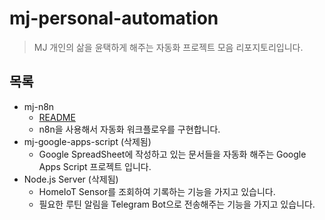 # mj-personal-automation

> MJ 개인의 삶을 윤택하게 해주는 자동화 프로젝트 모음 리포지토리입니다.

## 목록

- mj-n8n
  - [README](./mj-n8n/README.md)
  - n8n을 사용해서 자동화 워크플로우를 구현합니다.
- mj-google-apps-script (삭제됨)
  - Google SpreadSheet에 작성하고 있는 문서들을 자동화 해주는 Google Apps Script 프로젝트 입니다.
- Node.js Server (삭제됨)
  - HomeIoT Sensor를 조회하여 기록하는 기능을 가지고 있습니다.
  - 필요한 루틴 알림을 Telegram Bot으로 전송해주는 기능을 가지고 있습니다.
